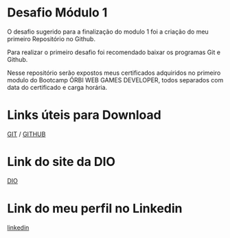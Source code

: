 # Desafio Módulo 1
O desafio sugerido para a finalização do modulo 1 foi a criação do meu primeiro Repositório no Github.

Para realizar o primeiro desafio foi recomendado baixar os programas Git e Github. 

Nesse repositório serão expostos meus certificados adquiridos no primeiro modulo do Bootcamp ÓRBI WEB GAMES DEVELOPER, todos separados com data do certificado e carga horária.

# Links úteis para Download
[GIT](https://git-scm.com/downloads) /
[GITHUB](https://desktop.github.com/)

# Link do site da DIO
[DIO](https://web.dio.me/)

# Link do meu perfil no Linkedin 
[linkedin](https://www.linkedin.com/in/douglas-jord%C3%A3o-fernandes-de-lima-6368361a1/)
